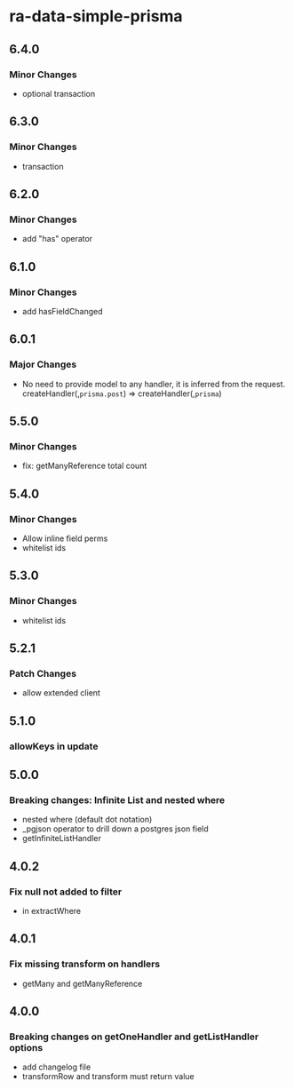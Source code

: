 # ra-data-simple-prisma

## 6.4.0

### Minor Changes

- optional transaction

## 6.3.0

### Minor Changes

- transaction

## 6.2.0

### Minor Changes

- add "has" operator

## 6.1.0

### Minor Changes

- add hasFieldChanged

## 6.0.1

### Major Changes

- No need to provide model to any handler, it is inferred from the request. createHandler(,`prisma.post`) => createHandler(,`prisma`)

## 5.5.0

### Minor Changes

- fix: getManyReference total count

## 5.4.0

### Minor Changes

- Allow inline field perms
- whitelist ids

## 5.3.0

### Minor Changes

- whitelist ids

## 5.2.1

### Patch Changes

- allow extended client

## 5.1.0

### allowKeys in update

## 5.0.0

### Breaking changes: Infinite List and nested where

- nested where (default dot notation)
- \_pgjson operator to drill down a postgres json field
- getInfiniteListHandler

## 4.0.2

### Fix null not added to filter

- in extractWhere

## 4.0.1

### Fix missing transform on handlers

- getMany and getManyReference

## 4.0.0

### Breaking changes on getOneHandler and getListHandler options

- add changelog file
- transformRow and transform must return value
